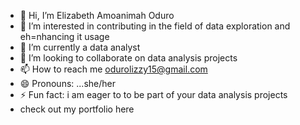 - 👋 Hi, I’m Elizabeth Amoanimah Oduro
- 👀 I’m interested in contributing in the field of data exploration and eh=nhancing it usage
- 🌱 I’m currently a data analyst
- 💞️ I’m looking to collaborate on data analysis projects
- 📫 How to reach me odurolizzy15@gmail.com
- 😄 Pronouns: ...she/her
- ⚡ Fun fact: i am eager to to be part of your data analysis projects
- check out my portfolio here
<!---
Elizabeth Amoanimah Oduro is a ✨ special ✨ repository because its `README.md` (this file) appears on your GitHub profile.
You can click the Preview link to take a look at your changes.
--->

